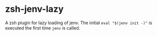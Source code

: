 # zsh-jenv-lazy
A zsh plugin for lazy loading of jenv. The initial `eval "$(jenv init -)"` is executed the first time `jenv` is called.
